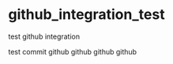github_integration_test
=======================

test github integration

test commit
github github github github
